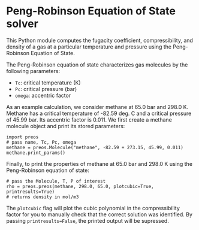 Peng-Robinson Equation of State solver
======================================

This Python module computes the fugacity coefficient, compressibility, and density of a gas at a particular temperature and pressure using the Peng-Robinson Equation of State.

The Peng-Robinson equation of state characterizes gas molecules by the following parameters:
* `Tc`: critical temperature (K)
* `Pc`: critical pressure (bar)
* `omega`: accentric factor

As an example calculation, we consider methane at 65.0 bar and 298.0 K. Methane has a critical temperature of -82.59 deg. C and a critical pressure of 45.99 bar. Its accentric factor is 0.011. We first create a methane molecule object and print its stored parameters:

    import preos
    # pass name, Tc, Pc, omega
    methane = preos.Molecule("methane", -82.59 + 273.15, 45.99, 0.011)
    methane.print_params()

Finally, to print the properties of methane at 65.0 bar and 298.0 K using the Peng-Robinson equation of state:
    
    # pass the Molecule, T, P of interest
    rho = preos.preos(methane, 298.0, 65.0, plotcubic=True, printresults=True)
    # returns density in mol/m3

The `plotcubic` flag will plot the cubic polynomial in the compressibility factor for you to manually check that the correct solution was identified. By passing `printresults=False`, the printed output will be supressed.
